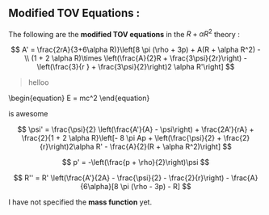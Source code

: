 ## Modified TOV Equations :
The following are the **modified TOV equations** in the $R + \alpha R^2$ theory :

$$
A' = \frac{2rA}{3+6\alpha R)}\left[8 \pi (\rho + 3p) + A(R + \alpha R^2) - \\
(1 + 2 \alpha R)\times \left(\frac{A}{2}R + \frac{3\psi}{2r}\right) - \left(\frac{3}{r } + \frac{3\psi}{2}\right)2 \alpha R'\right]
$$

>helloo

\begin{equation}
E = mc^2
\end{equation}

is awesome
 
$$
\psi' = \frac{\psi}{2} \left(\frac{A'}{A} - \psi\right) + \frac{2A'}{rA} + \frac{2}{1 + 2 \alpha R}\left[- 8 \pi Ap + \left(\frac{\psi}{2} + \frac{2}{r}\right)2\alpha R' - \frac{A}{2}(R + \alpha R^2)\right]
$$

$$
p' = -\left(\frac{p + \rho}{2}\right)\psi
$$

$$
R'' = R' \left(\frac{A'}{2A} - \frac{\psi}{2} - \frac{2}{r}\right) - \frac{A}{6\alpha}[8 \pi (\rho - 3p) - R]
$$

I have not specified the **mass function** yet. 
